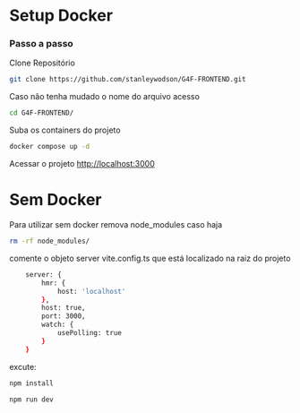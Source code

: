 # Setup Docker

### Passo a passo
Clone Repositório
```sh
git clone https://github.com/stanleywodson/G4F-FRONTEND.git
```

Caso não tenha mudado o nome do arquivo acesso
```sh
cd G4F-FRONTEND/
```

Suba os containers do projeto
```sh
docker compose up -d
```

Acessar o projeto
[http://localhost:3000](http://localhost:3000)

# Sem Docker

Para utilizar sem docker remova node_modules caso haja
```sh
rm -rf node_modules/
```

comente o objeto server vite.config.ts que está localizado na raiz do projeto
```sh
	server: {
		hmr: {
			host: 'localhost'
		},
		host: true,
		port: 3000,
		watch: {
			usePolling: true
		}
	}
```

excute:
```sh
npm install
```

```sh
npm run dev
```

